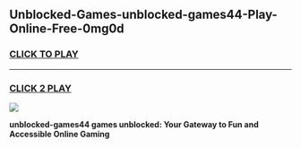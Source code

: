 
## Unblocked-Games-unblocked-games44-Play-Online-Free-0mg0d
<h3>
<a href="https://premium76.site?title=unblocked-games44&ref=26A">CLICK TO PLAY</a></h3>
<hr>

<h3>
<a href="https://premium76.site?title=unblocked-games44&ref=26A">CLICK 2 PLAY</a>
  
</h3>

<a href="https://premium76.site?title=unblocked-games44&ref=26A"><img src="https://clearcache.store/games.png"></a>


**unblocked-games44 games unblocked: Your Gateway to Fun and Accessible Online Gaming**
